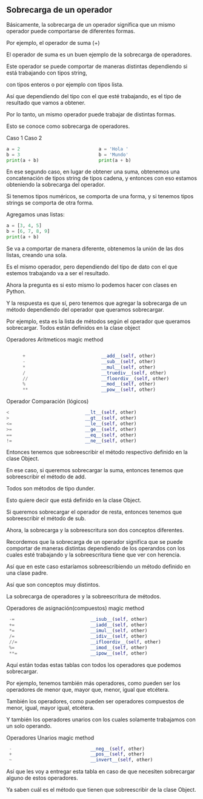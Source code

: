 ## Sobrecarga de un operador 

Básicamente, la sobrecarga de un operador 
significa que un mismo operador puede 
comportarse de diferentes formas.

Por ejemplo, el operador de suma (+)

El operador de suma es un buen ejemplo 
de la sobrecarga de operadores.

Este operador se puede comportar de 
maneras distintas dependiendo si está 
trabajando con tipos string,

con tipos enteros o por ejemplo con tipos 
lista.

Así que dependiendo del tipo con el que 
esté trabajando, es el tipo de resultado 
que vamos a obtener.

Por lo tanto, un mismo operador puede 
trabajar de distintas formas.

Esto se conoce como sobrecarga de operadores.

Caso 1                            Caso 2
```python
a = 2                             a = 'Hola '
b = 3                             b = 'Mundo'
print(a + b)                      print(a + b)
```
En ese segundo caso, en lugar de obtener 
una suma, obtenemos una concatenación de 
tipos string de tipos cadena, y entonces 
con eso estamos obteniendo la sobrecarga 
del operador.

Si tenemos tipos numéricos, se comporta de 
una forma, y si tenemos tipos strings se 
comporta de otra forma.

Agregamos unas listas:
```python
a = [3, 4, 5]
b = [6, 7, 8, 9]
print(a + b)
```
Se va a comportar de manera diferente, 
obtenemos la unión de las dos listas,
creando una sola.

Es el mismo operador, pero dependiendo del 
tipo de dato con el que estemos trabajando 
va a ser el resultado.


Ahora la pregunta es si esto mismo lo 
podemos hacer con clases en Python.

Y la respuesta es que sí, pero tenemos 
que agregar la sobrecarga de un método 
dependiendo del operador que queramos 
sobrecargar.

Por ejemplo, esta es la lista de métodos 
según el operador que queramos sobrecargar.
Todos están definidos en la clase object

   Operadores Aritmeticos          magic method

```python

      +                            __add__(self, other)
      -                            __sub__(self, other)
      *                            __mul__(self, other)
      /                            __truediv__(self, other)
      //                           __floordiv__(self, other)
      %                            __mod__(self, other)
      **                           __pow__(self, other)
```
   Operador Comparación (lógicos)
   ```python
 <                            __lt__(self, other)
 >                            __gt__(self, other)
 <=                           __le__(self, other)
 >=                           __ge__(self, other)
 ==                           __eq__(self, other)
 !=                           __ne__(self, other)
```

Entonces tenemos que sobreescribir el método 
respectivo definido en la clase Object.

En ese caso, si queremos sobrecargar la suma, 
entonces tenemos que sobreescribir el método 
de add.

Todos son métodos de tipo dunder.

Esto quiere decir que está definido en la 
clase Object.

Si queremos sobrecargar el operador de resta, 
entonces tenemos que sobreescribir el método 
de sub.

Ahora, la sobrecarga y la sobreescritura son dos 
conceptos diferentes.

Recordemos que la sobrecarga de un operador 
significa que se puede comportar de maneras 
distintas dependiendo de los operandos con 
los cuales esté trabajando y la sobreescritura 
tiene que ver con herencia.

Así que en este caso estaríamos sobreescribiendo 
un método definido en una clase padre.

Así que son conceptos muy distintos.

La sobrecarga de operadores y la sobreescritura 
de métodos.

Operadores de asignación(compuestos)   magic method

```python
 -=                            __isub__(self, other)
 +=                            __iadd__(self, other)
 *=                            __imul__(self, other)
 /=                            __idiv__(self, other)
 //=                           __ifloordiv__(self, other)
 %=                            __imod__(self, other)
 **=                           __ipow__(self, other)
```
Aquí están todas estas tablas con todos los 
operadores que podemos sobrecargar.

Por ejemplo, tenemos también más operadores, 
como pueden ser los operadores de menor que, mayor 
que, menor, igual que etcétera.

También los operadores, como pueden ser operadores 
compuestos de menor, igual, mayor igual, etcétera.

Y también los operadores unarios con los cuales 
solamente trabajamos con un solo operando.

   Operadores Unarios            magic method
```python 
 -                             __neg__(self, other)
 +                             __pos__(self, other)
 ~                             __invert__(self, other)
```
Así que les voy a entregar esta tabla en caso 
de que necesiten sobrecargar alguno de estos operadores.

Ya saben cuál es el método que tienen que 
sobreescribir de la clase Object.